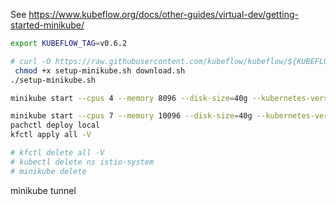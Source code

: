 See https://www.kubeflow.org/docs/other-guides/virtual-dev/getting-started-minikube/

```bash
export KUBEFLOW_TAG=v0.6.2

# curl -O https://raw.githubusercontent.com/kubeflow/kubeflow/${KUBEFLOW_TAG}/scripts/setup-minikube.sh      
 chmod +x setup-minikube.sh download.sh  
./setup-minikube.sh
```


```bash
minikube start --cpus 4 --memory 8096 --disk-size=40g --kubernetes-version='v1.14.6' 
```

```bash
minikube start --cpus 7 --memory 10096 --disk-size=40g --kubernetes-version='v1.14.6' 
pachctl deploy local
kfctl apply all -V

# kfctl delete all -V
# kubectl delete ns istio-system
# minikube delete
```

minikube tunnel

